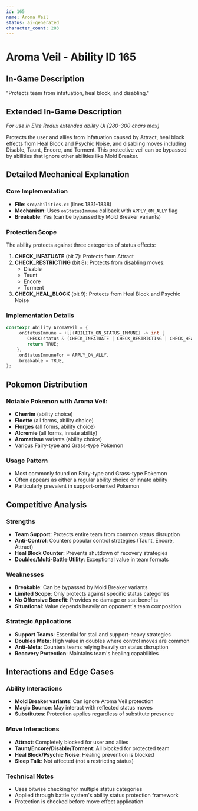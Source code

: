 ```yaml
---
id: 165
name: Aroma Veil
status: ai-generated
character_count: 283
---
```


# Aroma Veil - Ability ID 165

## In-Game Description
"Protects team from infatuation, heal block, and disabling."

## Extended In-Game Description
*For use in Elite Redux extended ability UI (280-300 chars max)*

Protects the user and allies from infatuation caused by Attract, heal block effects from Heal Block and Psychic Noise, and disabling moves including Disable, Taunt, Encore, and Torment. This protective veil can be bypassed by abilities that ignore other abilities like Mold Breaker.

## Detailed Mechanical Explanation

### Core Implementation
- **File**: `src/abilities.cc` (lines 1831-1838)
- **Mechanism**: Uses `onStatusImmune` callback with `APPLY_ON_ALLY` flag
- **Breakable**: Yes (can be bypassed by Mold Breaker variants)

### Protection Scope
The ability protects against three categories of status effects:

1. **CHECK_INFATUATE** (bit 7): Protects from Attract
2. **CHECK_RESTRICTING** (bit 8): Protects from disabling moves:
   - Disable
   - Taunt  
   - Encore
   - Torment
3. **CHECK_HEAL_BLOCK** (bit 9): Protects from Heal Block and Psychic Noise

### Implementation Details
```cpp
constexpr Ability AromaVeil = {
    .onStatusImmune = +[](ABILITY_ON_STATUS_IMMUNE) -> int {
        CHECK(status & (CHECK_INFATUATE | CHECK_RESTRICTING | CHECK_HEAL_BLOCK))
        return TRUE;
    },
    .onStatusImmuneFor = APPLY_ON_ALLY,
    .breakable = TRUE,
};
```

## Pokemon Distribution

### Notable Pokemon with Aroma Veil:
- **Cherrim** (ability choice)
- **Floette** (all forms, ability choice)
- **Florges** (all forms, ability choice)
- **Alcremie** (all forms, innate ability)
- **Aromatisse** variants (ability choice)
- Various Fairy-type and Grass-type Pokemon

### Usage Pattern
- Most commonly found on Fairy-type and Grass-type Pokemon
- Often appears as either a regular ability choice or innate ability
- Particularly prevalent in support-oriented Pokemon

## Competitive Analysis

### Strengths
- **Team Support**: Protects entire team from common status disruption
- **Anti-Control**: Counters popular control strategies (Taunt, Encore, Attract)
- **Heal Block Counter**: Prevents shutdown of recovery strategies
- **Doubles/Multi-Battle Utility**: Exceptional value in team formats

### Weaknesses  
- **Breakable**: Can be bypassed by Mold Breaker variants
- **Limited Scope**: Only protects against specific status categories
- **No Offensive Benefit**: Provides no damage or stat benefits
- **Situational**: Value depends heavily on opponent's team composition

### Strategic Applications
- **Support Teams**: Essential for stall and support-heavy strategies
- **Doubles Meta**: High value in doubles where control moves are common
- **Anti-Meta**: Counters teams relying heavily on status disruption
- **Recovery Protection**: Maintains team's healing capabilities

## Interactions and Edge Cases

### Ability Interactions
- **Mold Breaker variants**: Can ignore Aroma Veil protection
- **Magic Bounce**: May interact with reflected status moves
- **Substitutes**: Protection applies regardless of substitute presence

### Move Interactions
- **Attract**: Completely blocked for user and allies
- **Taunt/Encore/Disable/Torment**: All blocked for protected team
- **Heal Block/Psychic Noise**: Healing prevention is blocked
- **Sleep Talk**: Not affected (not a restricting status)

### Technical Notes
- Uses bitwise checking for multiple status categories
- Applied through battle system's ability status protection framework
- Protection is checked before move effect application